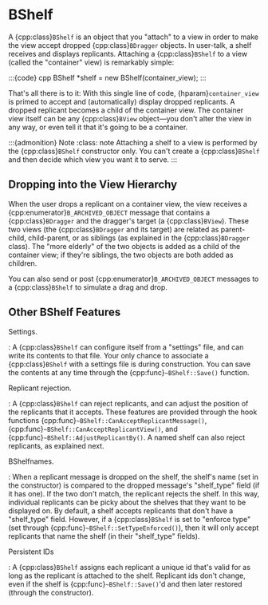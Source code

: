 # BShelf

A {cpp:class}`BShelf` is an object that you "attach" to a view in order to
make the view accept dropped {cpp:class}`BDragger` objects. In user-talk, a
shelf receives and displays replicants. Attaching a {cpp:class}`BShelf` to
a view (called the "container" view) is remarkably simple:

:::{code} cpp
BShelf *shelf = new BShelf(container_view);
:::

That's all there is to it: With this single line of code,
{hparam}`container_view` is primed to accept and (automatically) display
dropped replicants. A dropped replicant becomes a child of the container
view. The container view itself can be any {cpp:class}`BView` object—you
don't alter the view in any way, or even tell it that it's going to be a
container.

:::{admonition} Note
:class: note
Attaching a shelf to a view is performed by the {cpp:class}`BShelf`
constructor only. You can't create a {cpp:class}`BShelf` and then decide
which view you want it to serve.
:::

## Dropping into the View Hierarchy

When the user drops a replicant on a container view, the view receives a
{cpp:enumerator}`B_ARCHIVED_OBJECT` message that contains a
{cpp:class}`BDragger` and the dragger's target (a {cpp:class}`BView`).
These two views (the {cpp:class}`BDragger` and its target) are related as
parent-child, child-parent, or as siblings (as explained in the
{cpp:class}`BDragger` class). The "more elderly" of the two objects is
added as a child of the container view; if they're siblings, the two
objects are both added as children.

You can also send or post {cpp:enumerator}`B_ARCHIVED_OBJECT` messages to a
{cpp:class}`BShelf` to simulate a drag and drop.

## Other BShelf Features

Settings.

: A {cpp:class}`BShelf` can configure itself from a "settings" file, and can
write its contents to that file. Your only chance to associate a
{cpp:class}`BShelf` with a settings file is during construction. You can
save the contents at any time through the {cpp:func}`~BShelf::Save()`
function.

Replicant rejection.

: A {cpp:class}`BShelf` can reject replicants, and can adjust the position of
the replicants that it accepts. These features are provided through the
hook functions {cpp:func}`~BShelf::CanAcceptReplicantMessage()`,
{cpp:func}`~BShelf::CanAcceptReplicantView()`, and
{cpp:func}`~BShelf::AdjustReplicantBy()`. A named shelf can also reject
replicants, as explained next.

BShelfnames.

: When a replicant message is dropped on the shelf, the shelf's name (set in
the constructor) is compared to the dropped message's "shelf_type" field
(if it has one). If the two don't match, the replicant rejects the shelf.
In this way, individual replicants can be picky about the shelves that they
want to be displayed on. By default, a shelf accepts replicants that don't
have a "shelf_type" field. However, if a {cpp:class}`BShelf` is set to
"enforce type" (set through {cpp:func}`~BShelf::SetTypeEnforced()`), then
it will only accept replicants that name the shelf (in their "shelf_type"
fields).

Persistent IDs

: A {cpp:class}`BShelf` assigns each replicant a unique id that's valid for
as long as the replicant is attached to the shelf. Replicant ids don't
change, even if the shelf is {cpp:func}`~BShelf::Save()`'d and then later
restored (through the constructor).
